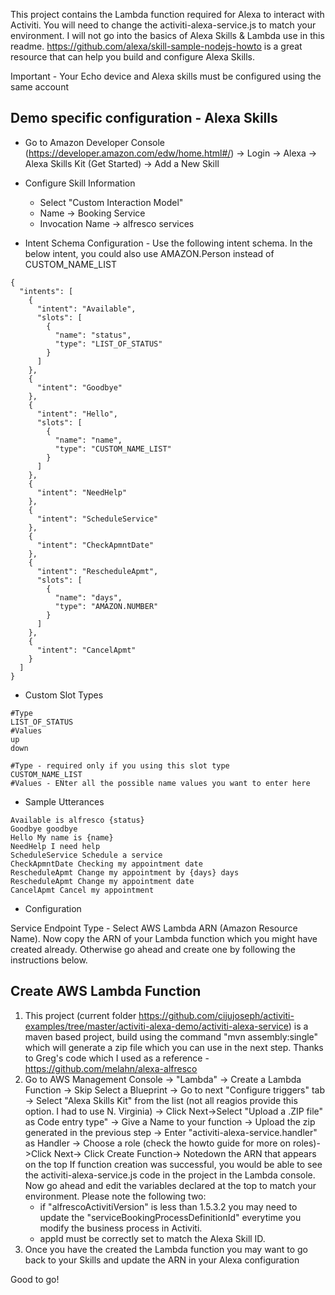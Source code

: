 
This project contains the Lambda function required for Alexa to interact with Activiti. You will need to change the activiti-alexa-service.js to match your environment. I will not go into the basics of Alexa Skills & Lambda use in this readme. https://github.com/alexa/skill-sample-nodejs-howto is a great resource that can help you build and configure Alexa Skills.

Important - Your Echo device and Alexa skills must be configured using the same account

## Demo specific configuration - Alexa Skills

* Go to Amazon Developer Console (https://developer.amazon.com/edw/home.html#/) -> Login -> Alexa -> Alexa Skills Kit (Get Started) -> Add a New Skill

* Configure Skill Information
	* Select "Custom Interaction Model"
	* Name -> Booking Service
	* Invocation Name -> alfresco services

* Intent Schema Configuration - Use the following intent schema. In the below intent, you could also use AMAZON.Person instead of CUSTOM_NAME_LIST
```
{
  "intents": [
    {
      "intent": "Available",
      "slots": [
        {
          "name": "status",
          "type": "LIST_OF_STATUS"
        }
      ]
    },
    {
      "intent": "Goodbye"
    },
    {
      "intent": "Hello",
      "slots": [
        {
          "name": "name",
          "type": "CUSTOM_NAME_LIST"
        }
      ]
    },
    {
      "intent": "NeedHelp"
    },
    {
      "intent": "ScheduleService"
    },
    {
      "intent": "CheckApmntDate"
    },
    {
      "intent": "RescheduleApmt",
      "slots": [
        {
          "name": "days",
          "type": "AMAZON.NUMBER"
        }
      ]
    },
    {
      "intent": "CancelApmt"
    }
  ]
}
```
* Custom Slot Types
```
#Type
LIST_OF_STATUS	
#Values 
up
down

#Type - required only if you using this slot type
CUSTOM_NAME_LIST
#Values - ENter all the possible name values you want to enter here
```

* Sample Utterances
```
Available is alfresco {status}
Goodbye goodbye
Hello My name is {name}
NeedHelp I need help
ScheduleService Schedule a service
CheckApmntDate Checking my appointment date
RescheduleApmt Change my appointment by {days} days
RescheduleApmt Change my appointment date
CancelApmt Cancel my appointment
```
* Configuration

Service Endpoint Type - Select AWS Lambda ARN (Amazon Resource Name). Now copy the ARN of your Lambda function which you might have created already. Otherwise go ahead and create one by following the instructions below.

## Create AWS Lambda Function

1. This project (current folder https://github.com/cijujoseph/activiti-examples/tree/master/activiti-alexa-demo/activiti-alexa-service) is a maven based project, build using the command "mvn assembly:single" which will generate a zip file which you can use in the next step. Thanks to Greg's code which I used as a reference - https://github.com/melahn/alexa-alfresco
2. Go to AWS Management Console -> "Lambda" -> Create a Lambda Function -> Skip Select a Blueprint -> Go to next "Configure triggers" tab -> Select "Alexa Skills Kit" from the list (not all reagios provide this option. I had to use N. Virginia) -> Click Next->Select "Upload a .ZIP file" as Code entry type" -> Give a Name to your function -> Upload the zip generated in the previous step -> Enter "activiti-alexa-service.handler" as Handler -> Choose a role (check the howto guide for more on roles)->Click Next-> Click Create Function-> Notedown the ARN that appears on the top
If function creation was successful, you would be able to see the activiti-alexa-service.js code in the project in the Lambda console. Now go ahead and edit the variables declared at the top to match your environment. Please note the following two:
	* if "alfrescoActivitiVersion" is less than 1.5.3.2 you may need to update the "serviceBookingProcessDefinitionId" everytime you modify the business process in Activiti.
	* appId must be correctly set to match the Alexa Skill ID. 
3. Once you have the created the Lambda function you may want to go back to your Skills and update the ARN in your Alexa configuration

Good to go!




